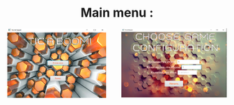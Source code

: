 ### 
<h1 align="center"> Main menu : </h1>

<div align="center">
  
  <img align="left" height=50% width=45% src="https://github.com/HeapGeap/MSGame/blob/master/assetsGit/Main_menu.png"  />
  
  <img align="right" height=50% width=48% src="https://github.com/HeapGeap/MSGame/blob/master/assetsGit/Game_configuration.png"  />
  
</div>

